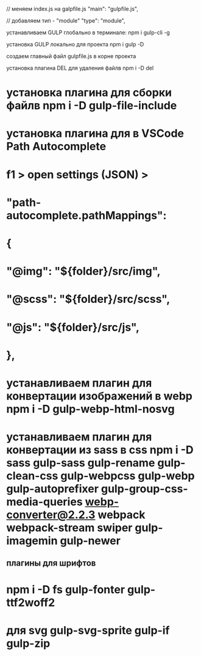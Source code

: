 // меняем index.js на galpfile.js "main": "gulpfile.js",

// добавляем тип - "module" "type": "module",

устанавливаем GULP глобально в терминале: npm i gulp-cli -g

установка GULP локально для проекта npm i gulp -D

создаем главный файл gulpfile.js в корне проекта

установка плагина DEL для удаления файлв npm i -D del

# установка плагина для сборки файлв npm i -D gulp-file-include

# установка плагина для в VSCode Path Autocomplete

# f1 > open settings (JSON) >

# "path-autocomplete.pathMappings":

# {

# "@img": "${folder}/src/img",

# "@scss": "${folder}/src/scss",

# "@js": "${folder}/src/js",

# },

# устанавливаем плагин для конвертации изображений в webp npm i -D gulp-webp-html-nosvg

# устанавливаем плагин для конвертации из sass в css npm i -D sass gulp-sass gulp-rename gulp-clean-css gulp-webpcss gulp-webp gulp-autoprefixer gulp-group-css-media-queries webp-converter@2.2.3 webpack webpack-stream swiper gulp-imagemin gulp-newer

## плагины для шрифтов

# npm i -D fs gulp-fonter gulp-ttf2woff2

# для svg gulp-svg-sprite gulp-if gulp-zip
